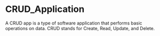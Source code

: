 # CRUD_Application
A CRUD app is a type of software application that performs basic operations on data. CRUD stands for Create, Read, Update, and Delete.
